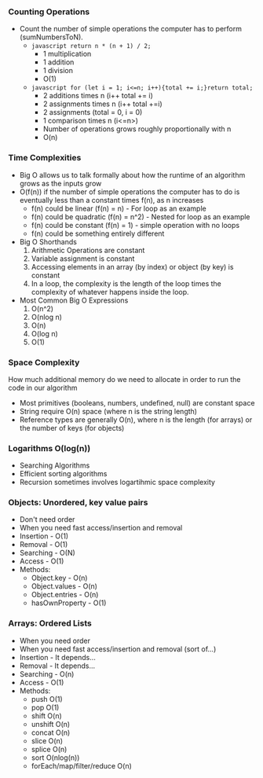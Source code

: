 ### Counting Operations
* Count the number of simple operations the computer has to perform (sumNumbersToN).
  * ```javascript return n * (n + 1) / 2;```
    * 1 multiplication
    * 1 addition
    * 1 division
    * O(1)
  * ``` javascript for (let i = 1; i<=n; i++){total += i;}return total; ```
    * 2 additions times n (i++ total += i)
    * 2 assignments times n (i++ total +=i)
    * 2 assignments (total = 0, i = 0)
    * 1 comparison times n (i<=n>)
    * Number of operations grows roughly proportionally with n
    * O(n)
### Time Complexities
* Big O allows us to talk formally about how the runtime of an algorithm grows as the inputs grow
* O(f(n)) if the number of simple operations the computer has to do is eventually less than 
  a constant times f(n), as n increases
    * f(n) could be linear (f(n) = n) - For loop as an example
    * f(n) could be quadratic (f(n) = n^2) - Nested for loop as an example
    * f(n) could be constant (f(n) = 1) - simple operation with no loops
    * f(n) could be something entirely different
* Big O Shorthands
  1. Arithmetic Operations are constant
  2. Variable assignment is constant
  3. Accessing elements in an array (by index) or object (by key) is constant
  4. In a loop, the complexity is the length of the loop times the complexity of whatever happens    inside the loop.
* Most Common Big O Expressions
  1. O(n^2)
  2. O(nlog n)
  3. O(n)
  4. O(log n)
  5. O(1)
### Space Complexity
  How much additional memory do we need to allocate in order to run the code in our algorithm
  * Most primitives (booleans, numbers, undefined, null) are constant space
  * String require O(n) space (where n is the string length)
  * Reference types are generally O(n), where n is the length (for arrays) or the number of keys
    (for objects)
### Logarithms O(log(n))
  * Searching Algorithms
  * Efficient sorting algorithms
  * Recursion sometimes involves logartihmic space complexity
### Objects: Unordered, key value pairs
  * Don't need order
  * When you need fast access/insertion and removal
  * Insertion - O(1)
  * Removal - O(1)
  * Searching - O(N)
  * Access - O(1)
  * Methods: 
    * Object.key - O(n)
    * Object.values - O(n)
    * Object.entries - O(n)
    * hasOwnProperty - O(1)
### Arrays: Ordered Lists
  * When you need order
  * When you need fast access/insertion and removal (sort of...)
  * Insertion - It depends...
  * Removal - It depends...
  * Searching - O(n)
  * Access - O(1)
  * Methods: 
    * push O(1)
    * pop O(1)
    * shift O(n)
    * unshift O(n)
    * concat O(n)
    * slice O(n)
    * splice O(n)
    * sort O(nlog(n))
    * forEach/map/filter/reduce O(n)